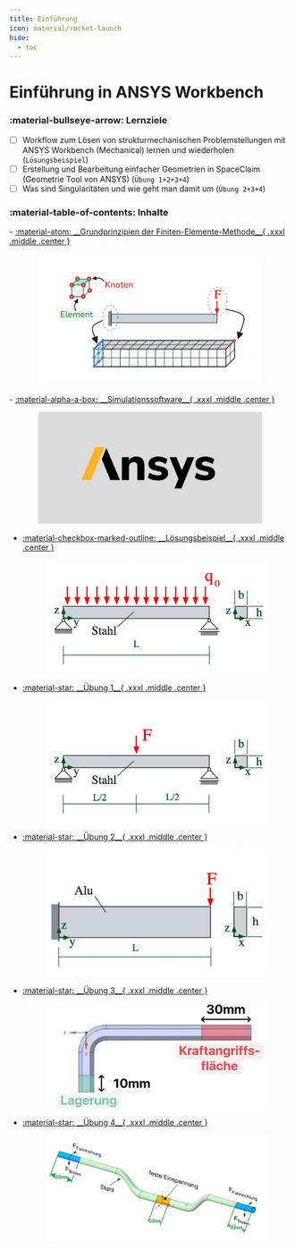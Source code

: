 ```yaml
---
title: Einführung
icon: material/rocket-launch
hide:
  - toc
---
```


# Einführung in ANSYS Workbench

### :material-bullseye-arrow: Lernziele

- [ ] Workflow zum Lösen von strukturmechanischen Problemstellungen mit ANSYS Workbench (Mechanical) lernen und wiederholen (`Lösungsbeispiel`)
- [ ] Erstellung und Bearbeitung einfacher Geometrien in SpaceClaim (Geometrie Tool von ANSYS) (`Übung 1+2+3+4`)
- [ ] Was sind Singularitäten und wie geht man damit um (`Übung 2+3+4`)

### :material-table-of-contents: Inhalte

<div class="grid cards" markdown>
-   <a class="card-link" href="01_Grundlagen/Grundprinzipien-FEM/">
        :material-atom: __Grundprinzipien der Finiten-Elemente-Methode__{ .xxxl .middle .center }
        <figure style="text-align:center;">
          <img src="01_Grundlagen/images/Uebersicht.png" alt="Aufgabenstellung" width="400" class="no-lightbox">
        </figure>
    </a>
-   <a class="card-link" href="01_Grundlagen/Simulationssoftware/">
        :material-alpha-a-box: __Simulationssoftware__{ .xxxl .middle .center }
        <figure style="text-align:center;">
          <img src="01_Grundlagen/images/ANSYS.png" alt="ANSYS" width="400" class="no-lightbox">
        </figure>
    </a>

-   <a class="card-link" href="02_Loesungsbeispiele/zweiseitig-gelagerter-balken/Aufgabenstellung/">
        :material-checkbox-marked-outline: __Lösungsbeispiel__{ .xxxl .middle .center }
        <figure style="text-align:center;">
          <img src="02_Loesungsbeispiele/zweiseitig-gelagerter-balken/images/Aufgabenstellung.png" alt="Lösungsbeispiel" width="400" class="no-lightbox">
        </figure>
    </a>

-   <a class="card-link" href="03_Selbsttests/Uebung-1/">
        :material-star: __Übung 1__{ .xxxl .middle .center }
        <figure style="text-align:center;">
          <img src="03_Selbsttests/images/Uebung-01.png" alt="Übung 1" width="400" class="no-lightbox">
        </figure>
    </a>

-   <a class="card-link" href="03_Selbsttests/Uebung-2/">
        :material-star: __Übung 2__{ .xxxl .middle .center }
        <figure style="text-align:center;">
          <img src="03_Selbsttests/images/Uebung-02.png" alt="Übung 2" width="400" class="no-lightbox">
        </figure>
    </a>

-   <a class="card-link" href="03_Selbsttests/Uebung-3/">
        :material-star: __Übung 3__{ .xxxl .middle .center }
        <figure style="text-align:center;">
          <img src="03_Selbsttests/images/Uebung-03.png" alt="Übung 3" width="400" class="no-lightbox">
        </figure>
    </a>

-   <a class="card-link" href="03_Selbsttests/Uebung-4/">
        :material-star: __Übung 4__{ .xxxl .middle .center }
        <figure style="text-align:center;">
          <img src="03_Selbsttests/images/Uebung-04.png" alt="Übung 4" width="400" class="no-lightbox">
        </figure>
    </a>

</div>
